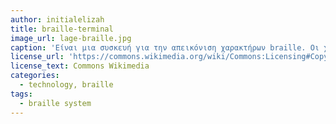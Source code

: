 ```yaml
---
author: initialelizah
title: braille-terminal
image_url: lage-braille.jpg
caption: 'Eίναι μια συσκευή για την απεικόνιση χαρακτήρων braille. Οι χρήστες υπολογιστών που έχουν προβλήματα όρασης και δεν μπορούν να χρησιμοποιήσουν μια οθόνη υπολογιστή μπορούν μέσω των ακιδών στα πλήκτρα να το χρησιμοποιήσουν για να διαβάσουν την έξοδο κειμένου. Παρέχει επίσης φωνητικές εντολές για ακόμα μεγαλύτερη ευκολία του χρήστη. '
license_url: 'https://commons.wikimedia.org/wiki/Commons:Licensing#Copyright_rules'
license_text: Commons Wikimedia
categories:
  - technology, braille
tags:
  - braille system
---
```

